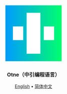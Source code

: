 <div align="center">
<a href="#">
<h1><img src="otne.svg" alt="Logo" width="180" height="180"></h1>
</a>

### Otne（中引编程语言）

[English](README.md) • [简体中文](README.zh.md)

</div>
